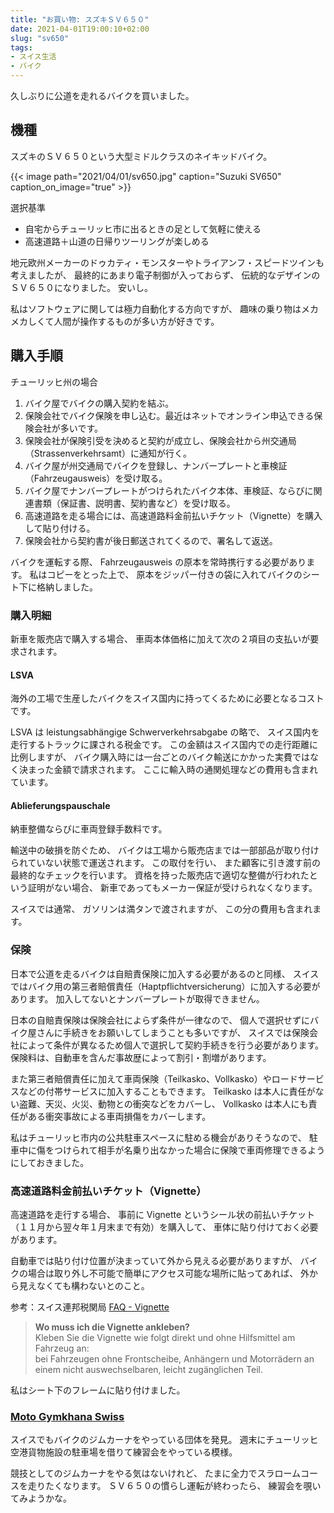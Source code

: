 ```yaml
---
title: "お買い物: スズキＳＶ６５０"
date: 2021-04-01T19:00:10+02:00
slug: "sv650"
tags:
- スイス生活
- バイク
---
```

久しぶりに公道を走れるバイクを買いました。

## 機種

スズキのＳＶ６５０という大型ミドルクラスのネイキッドバイク。

{{< image
    path="2021/04/01/sv650.jpg"
    caption="Suzuki SV650"
    caption_on_image="true" >}}

選択基準
- 自宅からチューリッヒ市に出るときの足として気軽に使える
- 高速道路＋山道の日帰りツーリングが楽しめる

地元欧州メーカーのドゥカティ・モンスターやトライアンフ・スピードツインも考えましたが、
最終的にあまり電子制御が入っておらず、
伝統的なデザインのＳＶ６５０になりました。
安いし。

私はソフトウェアに関しては極力自動化する方向ですが、
趣味の乗り物はメカメカしくて人間が操作するものが多い方が好きです。

## 購入手順

チューリッヒ州の場合

1. バイク屋でバイクの購入契約を結ぶ。
1. 保険会社でバイク保険を申し込む。最近はネットでオンライン申込できる保険会社が多いです。
1. 保険会社が保険引受を決めると契約が成立し、保険会社から州交通局（Strassenverkehrsamt）に通知が行く。
1. バイク屋が州交通局でバイクを登録し、ナンバープレートと車検証（Fahrzeugausweis）を受け取る。
1. バイク屋でナンバープレートがつけられたバイク本体、車検証、ならびに関連書類（保証書、説明書、契約書など）を受け取る。
1. 高速道路を走る場合には、高速道路料金前払いチケット（Vignette）を購入して貼り付ける。
1. 保険会社から契約書が後日郵送されてくるので、署名して返送。

バイクを運転する際、
Fahrzeugausweis の原本を常時携行する必要があります。
私はコピーをとった上で、
原本をジッパー付きの袋に入れてバイクのシート下に格納しました。

### 購入明細

新車を販売店で購入する場合、
車両本体価格に加えて次の２項目の支払いが要求されます。

#### LSVA

海外の工場で生産したバイクをスイス国内に持ってくるために必要となるコストです。

LSVA は leistungsabhängige Schwerverkehrsabgabe の略で、
スイス国内を走行するトラックに課される税金です。
この金額はスイス国内での走行距離に比例しますが、
バイク購入時には一台ごとのバイク輸送にかかった実費ではなく決まった金額で請求されます。
ここに輸入時の通関処理などの費用も含まれています。

#### Ablieferungspauschale

納車整備ならびに車両登録手数料です。

輸送中の破損を防ぐため、
バイクは工場から販売店までは一部部品が取り付けられていない状態で運送されます。
この取付を行い、
また顧客に引き渡す前の最終的なチェックを行います。
資格を持った販売店で適切な整備が行われたという証明がない場合、
新車であってもメーカー保証が受けられなくなります。

スイスでは通常、
ガソリンは満タンで渡されますが、
この分の費用も含まれます。

### 保険

日本で公道を走るバイクは自賠責保険に加入する必要があるのと同様、
スイスではバイク用の第三者賠償責任（Haptpflichtversicherung）に加入する必要があります。
加入してないとナンバープレートが取得できません。

日本の自賠責保険は保険会社によらず条件が一律なので、
個人で選択せずにバイク屋さんに手続きをお願いしてしまうことも多いですが、
スイスでは保険会社によって条件が異なるため個人で選択して契約手続きを行う必要があります。
保険料は、自動車を含んだ事故歴によって割引・割増があります。

また第三者賠償責任に加えて車両保険（Teilkasko、Vollkasko）やロードサービスなどの付帯サービスに加入することもできます。
Teilkasko は本人に責任がない盗難、天災、火災、動物との衝突などをカバーし、
Vollkasko は本人にも責任がある衝突事故による車両損傷をカバーします。

私はチューリッヒ市内の公共駐車スペースに駐める機会がありそうなので、
駐車中に傷をつけられて相手が名乗り出なかった場合に保険で車両修理できるようにしておきました。

### 高速道路料金前払いチケット（Vignette）

高速道路を走行する場合、
事前に Vignette というシール状の前払いチケット（１１月から翌々年１月末まで有効）を購入して、
車体に貼り付けておく必要があります。

自動車では貼り付け位置が決まっていて外から見える必要がありますが、
バイクの場合は取り外し不可能で簡単にアクセス可能な場所に貼ってあれば、
外から見えなくても構わないとのこと。

参考：スイス連邦税関局 [FAQ - Vignette](https://www.ezv.admin.ch/ezv/de/home/information-private/reisedokumente-und-strassenabgaben/vignette--autobahngebuehren-/faq---vignette.html)

> **Wo muss ich die Vignette ankleben?**<br>
> Kleben Sie die Vignette wie folgt direkt und ohne Hilfsmittel am Fahrzeug an:<br>
> bei Fahrzeugen ohne Frontscheibe, Anhängern und Motorrädern an einem nicht auswechselbaren, leicht zugänglichen Teil.

私はシート下のフレームに貼り付けました。


### [Moto Gymkhana Swiss](https://motogymkhanaswiss.ch/)

スイスでもバイクのジムカーナをやっている団体を発見。
週末にチューリッヒ空港貨物施設の駐車場を借りて練習会をやっている模様。

競技としてのジムカーナをやる気はないけれど、
たまに全力でスラロームコースを走りたくなります。
ＳＶ６５０の慣らし運転が終わったら、
練習会を覗いてみようかな。